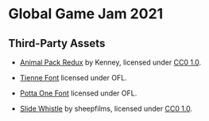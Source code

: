 # Global Game Jam 2021

## Third-Party Assets

- [Animal Pack Redux](https://www.kenney.nl/assets/animal-pack-redux) by Kenney, 
  licensed under [CC0 1.0](https://creativecommons.org/publicdomain/zero/1.0/).

- [Tienne Font](https://fonts.google.com/specimen/Tienne) licensed under OFL.

- [Potta One Font](https://fonts.google.com/specimen/Potta+One) licensed under OFL.

- [Slide Whistle](https://freesound.org/people/sheepfilms/sounds/202753/) by sheepfilms,
  licensed under [CC0 1.0](https://creativecommons.org/publicdomain/zero/1.0/).
